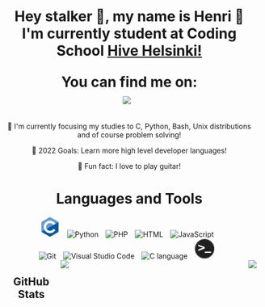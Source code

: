 
<h1 align="center">
Hey stalker 👀, my name is Henri 👋<br>
I'm currently student at Coding School <a href="https://www.hive.fi/en/"> Hive Helsinki!</a><br>

You can find me on:<br>
<a href="https://www.linkedin.com/in/henri-maronen-60a242227/"><img src="https://camo.githubusercontent.com/c8a9c5b414cd812ad6a97a46c29af67239ddaeae08c41724ff7d945fb4c047e5/68747470733a2f2f6564656e742e6769746875622e696f2f537570657254696e7949636f6e732f696d616765732f7376672f6c696e6b6564696e2e737667" style="padding-right:10px;" width="40px">
 </a></h2>

<p align="center">🌱 I'm currently focusing my studies to C, Python, Bash, Unix distributions and of course problem solving!</p>
<p align="center">🥅 2022 Goals: Learn more high level developer languages!</p>
<p align="center">🎸 Fun fact: I love to play guitar!</p>

<h1 align="center">Languages and Tools</h1>
<div align="center" style="display: inline_block">
 <img  alt="C language" width="40x" src="https://raw.githubusercontent.com/devicons/devicon/master/icons/c/c-original.svg" style="padding-right:10px;">
<img  alt="Python" width="40px"src="https://camo.githubusercontent.com/aa96ee3a3352c9c3c2161d3e95698d0885a277ab85d617fe77912627d37a3959/68747470733a2f2f6564656e742e6769746875622e696f2f537570657254696e7949636f6e732f696d616765732f7376672f707974686f6e2e737667" style="padding-right:10px;">
 <img  alt="PHP" width="40px"src="https://camo.githubusercontent.com/b71df4fcf19980b56b49c963638df23b5d1d2b9e9e487548649651f2f3e1d603/68747470733a2f2f6564656e742e6769746875622e696f2f537570657254696e7949636f6e732f696d616765732f7376672f7068702e737667" style="padding-right:10px;">
<img  alt="HTML" width="40px"src="https://camo.githubusercontent.com/9496882abd182958bcea4238ab44f7eb8928d7a4144c150f18f6c55ceb9b4490/68747470733a2f2f6564656e742e6769746875622e696f2f537570657254696e7949636f6e732f696d616765732f7376672f6a6176617363726970742e737667" style="padding-right:10px;">
 <img  alt="JavaScript" width="40px"src="https://camo.githubusercontent.com/72e5df59529a42423d671ba4c02bfb327d917517bfff18595c5e5dc17a5abece/68747470733a2f2f6564656e742e6769746875622e696f2f537570657254696e7949636f6e732f696d616765732f7376672f68746d6c352e737667" style="padding-right:10px;">
</br>
<img  alt="Git" width="40px"src="https://camo.githubusercontent.com/a7628672dbfd8720309680580dbfe8aff1d12a1bb2397b5c36cd10a56e08adf7/68747470733a2f2f6564656e742e6769746875622e696f2f537570657254696e7949636f6e732f696d616765732f7376672f6769742e737667" style="padding-right:10px;">
<img alt="Visual Studio Code" width="40px" src="https://camo.githubusercontent.com/3913c59c7057f9c9a7f79d63c9753930e69790c8f90fbb375a78686e96165d29/68747470733a2f2f6564656e742e6769746875622e696f2f537570657254696e7949636f6e732f696d616765732f7376672f76697375616c73747564696f636f64652e737667" style="padding-right:10px;">
<img  alt="C language" width="40x" src="https://camo.githubusercontent.com/b9279edfece526123a96af67ea002acdd47e84e5ad05126faa08ab3332f8a9ef/68747470733a2f2f6564656e742e6769746875622e696f2f537570657254696e7949636f6e732f696d616765732f7376672f646f636b65722e737667" style="padding-right:10px;">
<img  alt="Terminal" width="40px"src="https://raw.githubusercontent.com/github/explore/80688e429a7d4ef2fca1e82350fe8e3517d3494d/topics/terminal/terminal.png" style="padding-right:10px;">
</div>
<div align="center" style="display: flex; flex-direction: row;">
 <h2> GitHub Stats</h2>
<img src="https://github-readme-stats.vercel.app/api?username=HenronenGIT&show_icons=true&theme=tokyonight" width="415px">
<img src="https://github-readme-stats.vercel.app/api/top-langs/?username=HenronenGit&layout=compact&theme=tokyonight">
</div>
